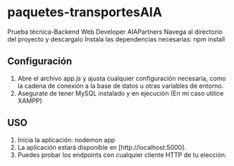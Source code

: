 # paquetes-transportesAIA
Prueba técnica-Backend Web Developer AIAPartners
Navega al directorio del proyecto y descargalo
Instala las dependencias necesarias: npm install
## Configuración
1. Abre el archivo app.js y ajusta cualquier configuración necesaria, como la cadena de conexión a la base de datos u otras variables de entorno.
2. Asegurate de tener MySQL instalado y en ejecución (En mi caso utilice XAMPP)
## USO
1. Inicia la aplicación: nodemon app
2. La aplicación estará disponible en [http://localhost:5000].
3. Puedes probar los endpoints con cualquier cliente HTTP de tu elección.
